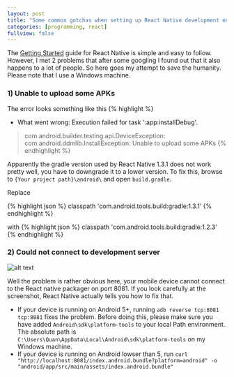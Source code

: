 ```yaml
---
layout: post
title: "Some common gotchas when setting up React Native development environment for Android"
categories: [programming, react]
fullview: false
---
```


The [Getting Started](https://facebook.github.io/react-native/docs/getting-started.html) guide for React Native is simple and easy to follow. However, I met 2 problems that after some googling I found out that it also happens to a lot of 
people. So here goes my attempt to save the humanity. Please note that I use a Windows machine.


### 1)  Unable to upload some APKs
The error looks something like this 
{% highlight %}
* What went wrong:
Execution failed for task ':app:installDebug'.
> com.android.builder.testing.api.DeviceException: com.android.ddmlib.InstallException: Unable to upload some APKs
 {% endhighlight %}

Apparently the gradle version used by React Native 1.3.1 does not work pretty well, you have to downgrade it to a lower version. To fix this,
browse to `{Your project path}\android\` and open `build.gradle`.

Replace 

{% highlight json %}
classpath 'com.android.tools.build:gradle:1.3.1'
 {% endhighlight %}

with 
{% highlight json %}
classpath 'com.android.tools.build:gradle:1.2.3'
 {% endhighlight %}
 
### 2) Could not connect to development server
![alt text](http://i.imgur.com/P4COBEN.png "Error screenshot")

Well the problem is rather obvious here, your mobile device cannot connect to the React native packager on port 8081. 
If you look carefully at the screenshot, React Native actually tells you how to fix that.
* If your device is running on Android 5+, running `adb reverse tcp:8081 tcp:8081` fixes the problem. 
Before doing this, please make sure you have added `Android\sdk\platform-tools` to your local Path environment. The absolute path is `C:\Users\Quan\AppData\Local\Android\sdk\platform-tools` on my Windows machine.
* If your device is running on Android lowser than 5, run `curl "http://localhost:8081/index.android.bundle?platform=android" -o "android/app/src/main/assets/index.android.bundle"`

